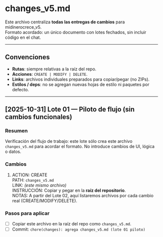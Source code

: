 # changes_v5.md

Este archivo centraliza **todas las entregas de cambios** para midinerocrece_v5.  
Formato acordado: un único documento con lotes fechados, sin incluir código en el chat.

---

## Convenciones
- **Rutas**: siempre relativas a la raíz del repo.
- **Acciones**: `CREATE | MODIFY | DELETE`.
- **Links**: archivos individuales preparados para copiar/pegar (no ZIPs).
- **Estilos / deps**: no se agregan nuevas hojas de estilo ni paquetes por defecto.

---

## [2025-10-31] Lote 01 — Piloto de flujo (sin cambios funcionales)

### Resumen
Verificación del flujo de trabajo: este lote sólo crea este archivo `changes_v5.md` para acordar el formato. No introduce cambios de UI, lógica o datos.

### Cambios
1) ACTION: CREATE  
   PATH: `changes_v5.md`  
   LINK: *(este mismo archivo)*  
   INSTRUCCIÓN: Copiar y pegar en la **raíz del repositorio**.  
   NOTAS: A partir del Lote 02, aquí listaremos archivos por cada cambio real (CREATE/MODIFY/DELETE).

### Pasos para aplicar
- [ ] Copiar este archivo en la raíz del repo como `changes_v5.md`.
- [ ] Commit: `chore(changes): agrega changes_v5.md (lote 01 piloto)`
